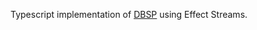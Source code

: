 Typescript implementation of [DBSP](https://www.vldb.org/pvldb/vol16/p1601-budiu.pdf) using Effect Streams.



